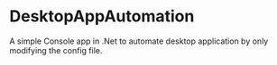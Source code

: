 # DesktopAppAutomation
A simple Console app in .Net to automate desktop application by only modifying the config file.
